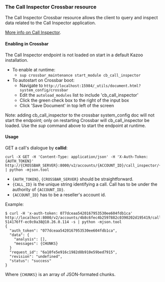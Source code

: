 
### The Call Inspector Crossbar resource

The Call Inspector Crossbar resource allows the client to query and inspect data related to the Call Inspector application.

[More info on Call Inspector](https://github.com/2600hz/kazoo/blob/master/applications/call_inspector/doc/index.md).

#### Enabling in Crossbar

The Call Inspector endpoint is not loaded on start in a default Kazoo installation.

* To enable at runtime:
    * `sup crossbar_maintenance start_module cb_call_inspector`
* To autostart on Crossbar boot:
    * Navigate to `http://localhost:15984/_utils/document.html?system_config/crossbar`
    * Edit the `autoload_modules` list to include 'cb_call_inspector'
    * Click the green check box to the right of the input box
    * Click 'Save Document' in top left of the screen

Note: adding cb_call_inspector to the crossbar system_config doc will not start the endpoint;
only on restarting Crossbar will cb_call_inspector be loaded.
Use the *sup* command above to start the endpoint at runtime.

#### Usage

GET a call's dialogue by **callid**:

    curl -X GET -H 'Content-Type: application/json' -H 'X-Auth-Token: {AUTH_TOKEN}' http://{CROSSBAR_SERVER}:8000/v2/accounts/{ACCOUNT_ID}/call_inspector/{CALL_ID} | python -mjson.tool

* `{AUTH_TOKEN}`, `{CROSSBAR_SERVER}` should be straightforward.
* `{CALL_ID}` is the unique string identifying a call. Call has to be under the authority of `{ACCOUNT_ID}`.
* `{ACCOUNT_ID}` has to be a reseller's account id.

Example:

    $ curl -H 'x-auth-token: 077dceaa5420167953530ee604fdb1ca' http://localhost:8000/v2/accounts/4b8c6fec4b2597882c0390202d195419/call_inspector/1f0444b2-514176ff-ec0c0a38@10.26.0.114 -s | python -mjson.tool
    {
      "auth_token": "077dceaa5420167953530ee604fdb1ca",
      "data": {
        "analysis": [],
        "messages": {CHUNKS}
      }
      "request_id": "6a10fe5e916c1982d8b910e59bed7915",
      "revision": "undefined",
      "status": "success"
    }

Where `{CHUNKS}` is an array of JSON-formated chunks.
